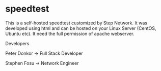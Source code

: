# speedtest
This is a self-hosted speedtest customized by Step Network. It was developed using html and can be hosted on your Linux Server (CentOS, Ubuntu etc). It need the full permission of apache webserver.



Developers

Peter Donkor -> Full Stack Developer

Stephen Fosu -> Network Engineer
 
